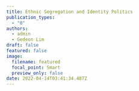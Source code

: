 ```yaml
---
title: Ethnic Segregation and Identity Politics
publication_types:
  - "0"
authors:
  - admin
  - Gedeon Lim
draft: false
featured: false
image:
  filename: featured
  focal_point: Smart
  preview_only: false
date: 2022-04-14T03:41:34.487Z
---
```

